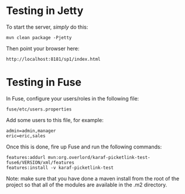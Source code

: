 Testing in Jetty
================

To start the server, *simply* do this:

    mvn clean package -Pjetty

Then point your browser here:

    http://localhost:8181/sp1/index.html


Testing in Fuse
===============

In Fuse, configure your users/roles in the following file:

    fuse/etc/users.properties

Add some users to this file, for example:

    admin=admin,manager
    eric=eric,sales

Once this is done, fire up Fuse and run the following commands:

    features:addurl mvn:org.overlord/karaf-picketlink-test-fuse6/VERSION/xml/features
    features:install -v karaf-picketlink-test


Note: make sure that you have done a maven install from the root of the project so that
all of the modules are available in the .m2 directory.

